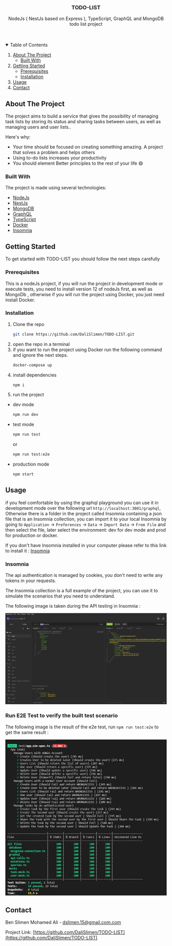 <!-- PROJECT LOGO -->
<br />
<p align="center">

  <h3 align="center">TODO-LIST</h3>

  <p align="center">
    NodeJs ( NestJs based on Express ), TypeScript, GraphQL and MongoDB todo list project
    <br />
    <br />
    <br />
    
  </p>
</p>

<!-- TABLE OF CONTENTS -->
<details open="open">
  <summary>Table of Contents</summary>
  <ol>
    <li>
      <a href="#about-the-project">About The Project</a>
      <ul>
        <li><a href="#built-with">Built With</a></li>
      </ul>
    </li>
    <li>
      <a href="#getting-started">Getting Started</a>
      <ul>
        <li><a href="#prerequisites">Prerequisites</a></li>
        <li><a href="#installation">Installation</a></li>
      </ul>
    </li>
    <li><a href="#usage">Usage</a></li>
    <li><a href="#contact">Contact</a></li>
  </ol>
</details>

<!-- ABOUT THE PROJECT -->

## About The Project

The project aims to build a service that gives the possibility of managing task lists by storing its status and sharing tasks between users, as well as managing users and user lists..

Here's why:

- Your time should be focused on creating something amazing. A project that solves a problem and helps others
- Using to-do lists increases your productivity
- You should element Better principles to the rest of your life :smile:

### Built With

The project is made using several technologies:

- [NodeJs](https://nodejs.org)
- [NestJs](https://nestjs.com)
- [MongoDB](https://www.mongodb.com)
- [GraphQL](https://graphql.org)
- [TypeScript](https://www.typescriptlang.org)
- [Docker](https://www.typescriptlang.org)
- [Insomnia](https://insomnia.rest/download)

<!-- GETTING STARTED -->

## Getting Started

To get started with TODO-LIST you should follow the next steps carefully

### Prerequisites

This is a nodeJs project, if you will run the project in development mode or execute tests, you need to install version 12 of nodeJs first, as well as MongoDb , otherwise if you will run the project using Docker, you just need install Docker.

### Installation

1. Clone the repo
   ```sh
   git clone https://github.com/DaliSlimen/TODO-LIST.git
   ```
2. open the repo in a terminal
3. if you want to run the project using Docker run the following command and ignore the next steps.
   ```sh
   docker-compose up
   ```
4. install dependencies
   ```sh
   npm i
   ```
5. run the project

- dev mode
  ```sh
  npm run dev
  ```
- test mode

  ```sh
  npm run test
  ```

  or

  ```sh
  npm run test:e2e
  ```

- production mode
  ```sh
  npm start
  ```

<!-- USAGE EXAMPLES -->

## Usage

if you feel comfortable by using the graphql playground you can use it in development mode over the following url `http://localhost:3001/graphql`, Otherwise there is a folder in the project called Insomnia containing a json file that is an Insomnia collection, you can import it to your local Insomnia by going to `Application` -> `Preferences` -> `Data` -> `Import Data` -> `From File` and then select the file, later select the environment: dev for dev mode and prod for production or docker.

If you don't have Insomnia installed in your computer please refer to this link to install it : [Insomnia](https://insomnia.rest/download)

### Insomnia

The api authentication is managed by cookies, you don't need to write any tokens in your requests.

The Insomnia collection is a full example of the project, you can use it to simulate the scenarios that you need to understand.

The following image is taken during the API testing in Insomnia :

[![Insomnia Screen Shot][product-screenshot]]()

### Run E2E Test to verify the built test scenario

The following image is the result of the e2e test, run `npm run test:e2e` to get the same result :

[![Insomnia Screen Shot][e2e]]()

<!-- CONTACT -->

## Contact

Ben Slimen Mohamed Ali - dslimen.15@gmail.com.com

Project Link: [https://github.com/DaliSlimen/TODO-LIST](https://github.com/DaliSlimen/TODO-LIST)

[product-screenshot]: screenshots/insomnia.png
[e2e]: screenshots/e2e.png

